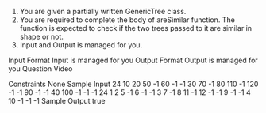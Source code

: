 1. You are given a partially written GenericTree class.
2. You are required to complete the body of areSimilar function. The function is expected to check if the two trees passed to it are similar in shape or not.
3. Input and Output is managed for you.

Input Format
Input is managed for you
Output Format
Output is managed for you
Question Video

Constraints
None
Sample Input
24
10 20 50 -1 60 -1 -1 30 70 -1 80 110 -1 120 -1 -1 90 -1 -1 40 100 -1 -1 -1
24
1 2 5 -1 6 -1 -1 3 7 -1 8 11 -1 12 -1 -1 9 -1 -1 4 10 -1 -1 -1
Sample Output
true
